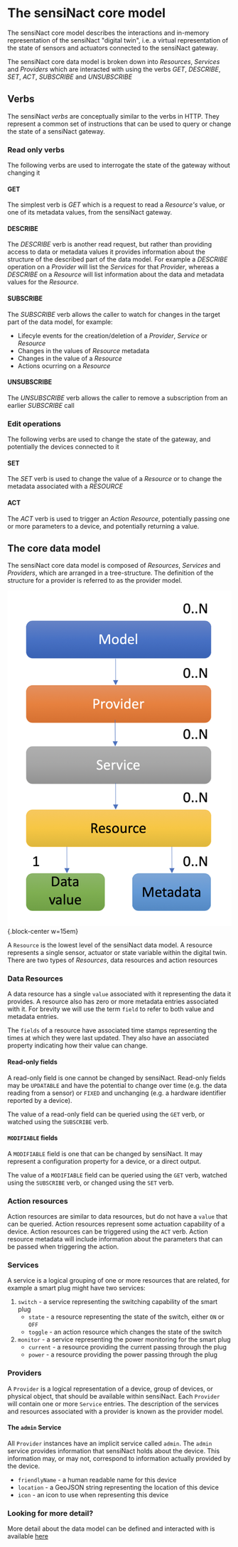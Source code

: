 # The sensiNact core model

The sensiNact core model describes the interactions and in-memory representation of the sensiNact "digital twin", i.e. a virtual representation of the state of sensors and actuators connected to the sensiNact gateway.

The sensiNact core data model is broken down into *Resources*, *Services* and *Providers* which are interacted with using the verbs *GET*, *DESCRIBE*, *SET*, *ACT*, *SUBSCRIBE* and *UNSUBSCRIBE*

## Verbs

The sensiNact *verbs* are conceptually similar to the verbs in HTTP. They represent a common set of instructions that can be used to query or change the state of a sensiNact gateway.

### Read only verbs

The following verbs are used to interrogate the state of the gateway without changing it

#### GET

The simplest verb is *GET* which is a request to read a *Resource's* value, or one of its metadata values, from the sensiNact gateway.

#### DESCRIBE

The *DESCRIBE* verb is another read request, but rather than providing access to data or metadata values it provides information about the structure of the described part of the data model. For example a *DESCRIBE* operation on a *Provider* will list the *Services* for that *Provider*, whereas a *DESCRIBE* on a *Resource* will list information about the data and metadata values for the *Resource*.

#### SUBSCRIBE

The *SUBSCRIBE* verb allows the caller to watch for changes in the target part of the data model, for example:

 * Lifecyle events for the creation/deletion of a *Provider*, *Service* or *Resource*
 * Changes in the values of *Resource* metadata
 * Changes in the value of a *Resource*
 * Actions ocurring on a *Resource*

#### UNSUBSCRIBE

The *UNSUBSCRIBE* verb allows the caller to remove a subscription from an earlier *SUBSCRIBE* call

### Edit operations

The following verbs are used to change the state of the gateway, and potentially the devices connected to it

#### SET

The *SET* verb is used to change the value of a *Resource* or to change the metadata associated with a *RESOURCE*

#### ACT

The *ACT* verb is used to trigger an *Action Resource*, potentially passing one or more parameters to a device, and potentially returning a value.

## The core data model

The sensiNact core data model is composed of *Resources*, *Services* and *Providers*, which are arranged in a tree-structure. The definition of the structure for a provider is referred to as the provider model.

![The sensiNact Data Model](../_static/core/datamodel-white.png){.block-center w=15em}

A `Resource` is the lowest level of the sensiNact data model. A resource represents a single sensor, actuator or state variable within the digital twin. There are two types of *Resources*, data resources and action resources

### Data Resources

A data resource has a single `value` associated with it representing the data it provides.
A resource also has zero or more metadata entries associated with it. For brevity we will use the term `field` to refer to both value and metadata entries.

The `fields` of a resource have associated time stamps representing the times at which they were last updated. They also have an associated property indicating how their value can change.

#### Read-only fields

A read-only field is one cannot be changed by sensiNact. Read-only fields may be `UPDATABLE` and have the potential to change over time (e.g. the data reading from a sensor) or `FIXED` and unchanging (e.g. a hardware identifier reported by a device).

The value of a read-only field can be queried using the `GET` verb, or watched using the `SUBSCRIBE` verb.

#### `MODIFIABLE` fields

A `MODIFIABLE` field is one that can be changed by sensiNact. It may represent a configuration property for a device, or a direct output.

The value of a `MODIFIABLE` field can be queried using the `GET` verb, watched using the `SUBSCRIBE` verb, or changed using the `SET` verb.

### Action resources

Action resources are similar to data resources, but do not have a `value` that can be queried. Action resources represent some actuation capability of a device. Action resources can be triggered using the `ACT` verb. Action resource metadata will include information about the parameters that can be passed when triggering the action.

### Services

A service is a logical grouping of one or more resources that are related, for example a smart plug might have two services:

 1. `switch` - a service representing the switching capability of the smart plug
    * `state` - a resource representing the state of the switch, either `ON` or `OFF`
    * `toggle` - an action resource which changes the state of the switch
 2. `monitor` - a service representing the power monitoring for the smart plug
    * `current` - a resource providing the current passing through the plug
    * `power` - a resource providing the power passing through the plug

### Providers

A `Provider` is a logical representation of a device, group of devices, or physical object, that should be available within sensiNact. Each `Provider` will contain one or more `Service` entries. The description of the services and resources associated with a provider is known as the provider model.

#### The `admin` Service

All `Provider` instances have an implicit service called `admin`. The `admin` service provides information that sensiNact holds about the device. This information may, or may not, correspond to information actually provided by the device.

 * `friendlyName` - a human readable name for this device
 * `location` - a GeoJSON string representing the location of this device
 * `icon` - an icon to use when representing this device

### Looking for more detail?

More detail about the data model can be defined and interacted with is available [here](data-model/DataModel.md)
